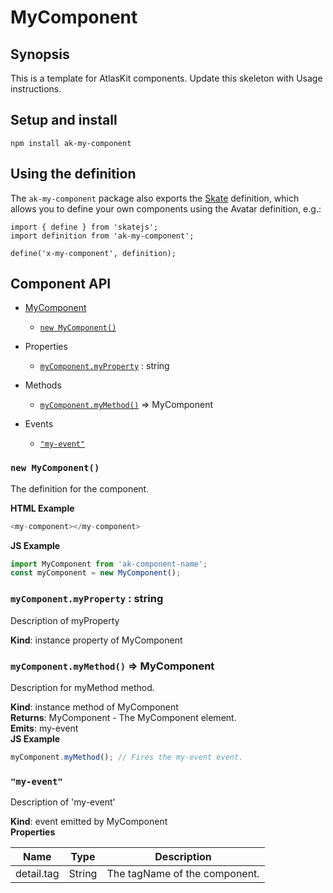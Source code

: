 # MyComponent

## Synopsis

This is a template for AtlasKit components. Update this skeleton with Usage instructions.

## Setup and install

```
npm install ak-my-component
```

## Using the definition

The `ak-my-component` package also exports the [Skate](https://github.com/skatejs/skatejs) definition, 
which allows you to define your own components using the Avatar definition, e.g.:

```
import { define } from 'skatejs';
import definition from 'ak-my-component';

define('x-my-component', definition);
```
## Component API

* [MyComponent](#MyComponent)
    * [`new MyComponent()`](#new_MyComponent_new)

* Properties

    *  [`myComponent.myProperty`](#MyComponent+myProperty) : string

* Methods

    *  [`myComponent.myMethod()`](#MyComponent+myMethod) ⇒ MyComponent

* Events

    *  [`"my-event"`](#MyComponent+event_my-event)

### `new MyComponent()`
The definition for the component.

**HTML Example**
```js
<my-component></my-component>
```
**JS Example**
```js
import MyComponent from 'ak-component-name';
const myComponent = new MyComponent();
```
### `myComponent.myProperty` : string
Description of myProperty

**Kind**: instance property of MyComponent  
### `myComponent.myMethod()` ⇒ MyComponent
Description for myMethod method.

**Kind**: instance method of MyComponent  
**Returns**: MyComponent - The MyComponent element.  
**Emits**: my-event  
**JS Example**
```js
myComponent.myMethod(); // Fires the my-event event.
```
### `"my-event"`
Description of 'my-event'

**Kind**: event emitted by MyComponent  
**Properties**

| Name | Type | Description |
| --- | --- | --- |
| detail.tag | String | The tagName of the component. |

